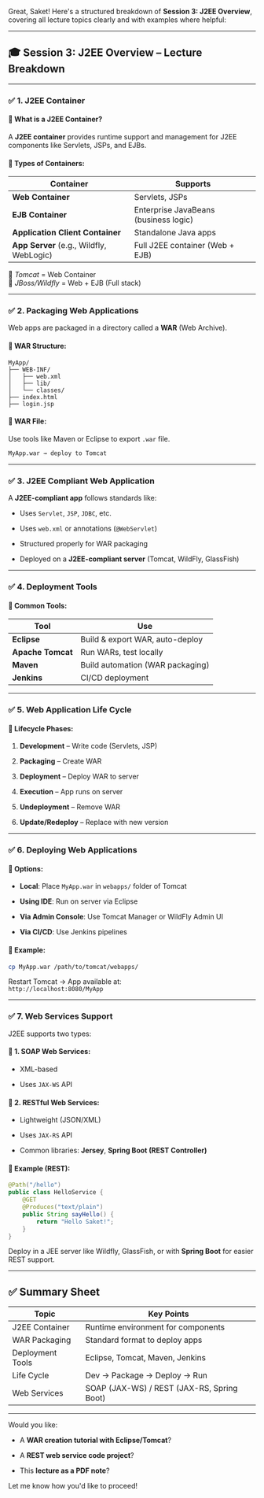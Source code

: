 Great, Saket! Here's a structured breakdown of **Session 3: J2EE Overview**, covering all lecture topics clearly and with examples where helpful:

---

## 🎓 Session 3: **J2EE Overview** – Lecture Breakdown

---

### ✅ 1. **J2EE Container**

#### 🔸 What is a J2EE Container?

A **J2EE container** provides runtime support and management for J2EE components like Servlets, JSPs, and EJBs.

#### 🔹 Types of Containers:

|Container|Supports|
|---|---|
|**Web Container**|Servlets, JSPs|
|**EJB Container**|Enterprise JavaBeans (business logic)|
|**Application Client Container**|Standalone Java apps|
|**App Server** (e.g., Wildfly, WebLogic)|Full J2EE container (Web + EJB)|

📌 _Tomcat_ = Web Container  
📌 _JBoss/Wildfly_ = Web + EJB (Full stack)

---

### ✅ 2. **Packaging Web Applications**

Web apps are packaged in a directory called a **WAR** (Web Archive).

#### 🔹 WAR Structure:

```
MyApp/
├── WEB-INF/
│   ├── web.xml
│   ├── lib/
│   └── classes/
├── index.html
├── login.jsp
```

#### 🔹 WAR File:

Use tools like Maven or Eclipse to export `.war` file.

```bash
MyApp.war → deploy to Tomcat
```

---

### ✅ 3. **J2EE Compliant Web Application**

A **J2EE-compliant app** follows standards like:

- Uses `Servlet`, `JSP`, `JDBC`, etc.
    
- Uses `web.xml` or annotations (`@WebServlet`)
    
- Structured properly for WAR packaging
    
- Deployed on a **J2EE-compliant server** (Tomcat, WildFly, GlassFish)
    

---

### ✅ 4. **Deployment Tools**

#### 🔹 Common Tools:

|Tool|Use|
|---|---|
|**Eclipse**|Build & export WAR, auto-deploy|
|**Apache Tomcat**|Run WARs, test locally|
|**Maven**|Build automation (WAR packaging)|
|**Jenkins**|CI/CD deployment|

---

### ✅ 5. **Web Application Life Cycle**

#### 🔹 Lifecycle Phases:

1. **Development** – Write code (Servlets, JSP)
    
2. **Packaging** – Create WAR
    
3. **Deployment** – Deploy WAR to server
    
4. **Execution** – App runs on server
    
5. **Undeployment** – Remove WAR
    
6. **Update/Redeploy** – Replace with new version
    

---

### ✅ 6. **Deploying Web Applications**

#### 🔸 Options:

- **Local**: Place `MyApp.war` in `webapps/` folder of Tomcat
    
- **Using IDE**: Run on server via Eclipse
    
- **Via Admin Console**: Use Tomcat Manager or WildFly Admin UI
    
- **Via CI/CD**: Use Jenkins pipelines
    

#### 🔹 Example:

```bash
cp MyApp.war /path/to/tomcat/webapps/
```

Restart Tomcat → App available at:  
`http://localhost:8080/MyApp`

---

### ✅ 7. **Web Services Support**

J2EE supports two types:

#### 🔸 1. **SOAP Web Services**:

- XML-based
    
- Uses `JAX-WS` API
    

#### 🔸 2. **RESTful Web Services**:

- Lightweight (JSON/XML)
    
- Uses `JAX-RS` API
    
- Common libraries: **Jersey**, **Spring Boot (REST Controller)**
    

#### 🔹 Example (REST):

```java
@Path("/hello")
public class HelloService {
    @GET
    @Produces("text/plain")
    public String sayHello() {
        return "Hello Saket!";
    }
}
```

Deploy in a JEE server like Wildfly, GlassFish, or with **Spring Boot** for easier REST support.

---

## ✅ Summary Sheet

|Topic|Key Points|
|---|---|
|J2EE Container|Runtime environment for components|
|WAR Packaging|Standard format to deploy apps|
|Deployment Tools|Eclipse, Tomcat, Maven, Jenkins|
|Life Cycle|Dev → Package → Deploy → Run|
|Web Services|SOAP (JAX-WS) / REST (JAX-RS, Spring Boot)|

---

Would you like:

- A **WAR creation tutorial with Eclipse/Tomcat**?
    
- A **REST web service code project**?
    
- This **lecture as a PDF note**?
    

Let me know how you'd like to proceed!